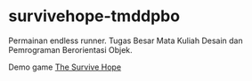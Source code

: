 # survivehope-tmddpbo
Permainan endless runner. Tugas Besar Mata Kuliah Desain dan Pemrograman Berorientasi Objek.

Demo game
[The Survive Hope](https://youtu.be/tq-IJYbjF6Q)
